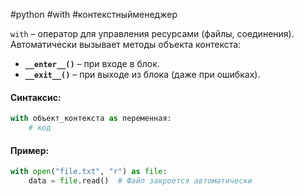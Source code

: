#python #with #контекстныйменеджер

`with` – оператор для управления ресурсами (файлы, соединения). Автоматически вызывает методы объекта контекста:

- **`__enter__()`** – при входе в блок.
- **`__exit__()`** – при выходе из блока (даже при ошибках).

#### **Синтаксис:**

```python
with объект_контекста as переменная:
    # код
```

#### **Пример:**

```python
with open("file.txt", "r") as file:
    data = file.read()  # Файл закроется автоматически
```
